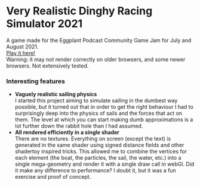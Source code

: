 # Very Realistic Dinghy Racing Simulator 2021
A game made for the Eggplant Podcast Community Game Jam for July and August 2021.  
[Play it here!][1]  
Warning: it may not render correctly on older browsers, and some newer browsers. Not extensively tested.

### Interesting features
- **Vaguely realistic sailing physics**  
I started this project aiming to simulate sailing in the dumbest way possible,
but it turned out that in order to get the right behaviour I had to surprisingly deep
into the physics of sails and the forces that act on them. The level at which you can
start making dumb approximations is a lot further down the rabbit hole than I had
assumed.
- **All rendered efficiently in a single shader**  
There are no textures. Everything on screen (except the text) is generated in the same shader using signed distance fields
and other shadertoy inspired tricks.
This allowed me to combine the vertices for each element (the boat, the particles, the sail, the water, etc.)
into a single mega-geometry and render it with a single draw call in webGl. Did it make any difference
to performance? I doubt it, but it was a fun exercise and proof of concept.

[1]: https://diuilicin.itch.io/very-realistic-dinghy-racing-simulator-2021
